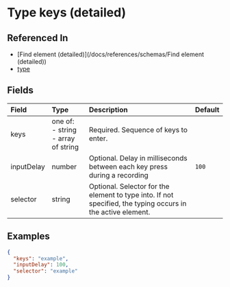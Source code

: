 
# Type keys (detailed)



## Referenced In

- [Find element (detailed)](/docs/references/schemas/Find element (detailed))
- [type](/docs/references/schemas/type)

## Fields

Field | Type | Description | Default
:-- | :-- | :-- | :--
keys | one of:<br/>- string<br/>- array of string | Required. Sequence of keys to enter. | 
inputDelay | number | Optional. Delay in milliseconds between each key press during a recording | `100`
selector | string | Optional. Selector for the element to type into. If not specified, the typing occurs in the active element. | 

## Examples

```json
{
  "keys": "example",
  "inputDelay": 100,
  "selector": "example"
}
```
